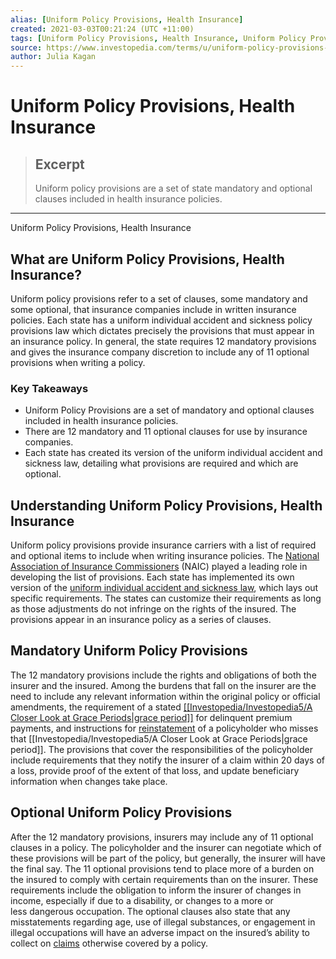 ```yaml
---
alias: [Uniform Policy Provisions, Health Insurance]
created: 2021-03-03T00:21:24 (UTC +11:00)
tags: [Uniform Policy Provisions, Health Insurance, Uniform Policy Provisions, Health Insurance]
source: https://www.investopedia.com/terms/u/uniform-policy-provisions-health-insurance.asp
author: Julia Kagan
---
```


# Uniform Policy Provisions, Health Insurance

> ## Excerpt
> Uniform policy provisions are a set of state mandatory and optional clauses included in health insurance policies.

---

Uniform Policy Provisions, Health Insurance
## What are Uniform Policy Provisions, Health Insurance?

Uniform policy provisions refer to a set of clauses, some mandatory and some optional, that insurance companies include in written insurance policies. Each state has a uniform individual accident and sickness policy provisions law which dictates precisely the provisions that must appear in an insurance policy. In general, the state requires 12 mandatory provisions and gives the insurance company discretion to include any of 11 optional provisions when writing a policy.

### Key Takeaways

-   Uniform Policy Provisions are a set of mandatory and optional clauses included in health insurance policies.
-   There are 12 mandatory and 11 optional clauses for use by insurance companies.
-   Each state has created its version of the uniform individual accident and sickness law, detailing what provisions are required and which are optional.

## Understanding Uniform Policy Provisions, Health Insurance

Uniform policy provisions provide insurance carriers with a list of required and optional items to include when writing insurance policies. The [National Association of Insurance Commissioners](https://www.investopedia.com/terms/n/nainsurancec.asp) (NAIC) played a leading role in developing the list of provisions. Each state has implemented its own version of the [uniform individual accident and sickness law](https://www.investopedia.com/terms/u/uniform-individual-accident-and-sickness-policy-provisions-act.asp), which lays out specific requirements. The states can customize their requirements as long as those adjustments do not infringe on the rights of the insured. The provisions appear in an insurance policy as a series of clauses.

## Mandatory Uniform Policy Provisions

The 12 mandatory provisions include the rights and obligations of both the insurer and the insured. Among the burdens that fall on the insurer are the need to include any relevant information within the original policy or official amendments, the requirement of a stated [[[Investopedia/Investopedia5/A Closer Look at Grace Periods|grace period]]](https://www.investopedia.com/terms/g/grace_period.asp) for delinquent premium payments, and instructions for [reinstatement](https://www.investopedia.com/terms/r/reinstatement-clause.asp) of a policyholder who misses that [[Investopedia/Investopedia5/A Closer Look at Grace Periods|grace period]]. The provisions that cover the responsibilities of the policyholder include requirements that they notify the insurer of a claim within 20 days of a loss, provide proof of the extent of that loss, and update beneficiary information when changes take place.

## Optional Uniform Policy Provisions

After the 12 mandatory provisions, insurers may include any of 11 optional clauses in a policy. The policyholder and the insurer can negotiate which of these provisions will be part of the policy, but generally, the insurer will have the final say. The 11 optional provisions tend to place more of a burden on the insured to comply with certain requirements than on the insurer. These requirements include the obligation to inform the insurer of changes in income, especially if due to a disability, or changes to a more or less dangerous occupation. The optional clauses also state that any misstatements regarding age, use of illegal substances, or engagement in illegal occupations will have an adverse impact on the insured’s ability to collect on [claims](https://www.investopedia.com/terms/i/insurance_claim.asp) otherwise covered by a policy.
